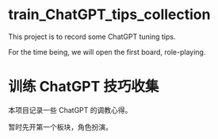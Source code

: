 # train_ChatGPT_tips_collection

This project is to record some ChatGPT tuning tips.

For the time being, we will open the first board, role-playing.

# 训练 ChatGPT 技巧收集

本项目记录一些 ChatGPT 的调教心得。

暂时先开第一个板块，角色扮演。
